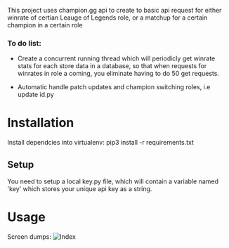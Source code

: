 This project uses champion.gg api to create to basic api request for either winrate of certian Leauge of Legends role, or a matchup for a certain champion in a certain role
### To do list:
*  Create a concurrent running thread which will periodicly get winrate stats for each store data in a database,  so that when requests for winrates in role a coming, you eliminate having to do 50 get requests.

*  Automatic handle patch updates and champion switching roles, i.e update id.py

# Installation
Install dependcies into virtualenv:
    pip3 install -r requirements.txt

## Setup
You need to setup a local key.py file, which will contain a variable named 'key' which stores your unique api key as a string.

# Usage
Screen dumps:
![Index](/resources/index_dump.jpg)
